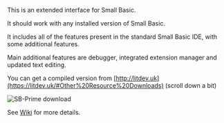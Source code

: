 This is an extended interface for Small Basic.

It should work with any installed version of Small Basic.

It includes all of the features present in the standard Small Basic IDE, with some additional features.

Main additional features are debugger, integrated extension manager and updated text editing.

You can get a compiled version from [http://litdev.uk](https://litdev.uk/#Other%20Resource%20Downloads) (scroll down a bit)

![SB-Prime download](https://github.com/litdev1/SB-IDE/assets/13494667/c29e94c9-f286-4876-8237-06f60f3f1b97)

See [Wiki](https://github.com/litdev1/SB-IDE/wiki) for more details.
